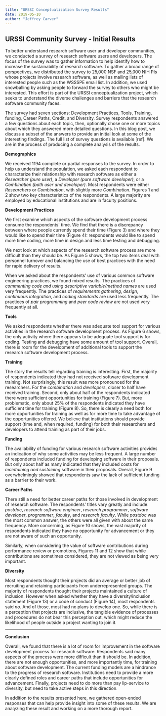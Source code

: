 ```yaml
---
title: "URSSI Conceptualization Survey Results"
date: 2019-05-10
author: "Jeffrey Carver"
---
```


## URSSI Community Survey - Initial Results

To better understand research software user and developer communities, we conducted  a survey of research software users and developers. The focus of the survey was to gather information to help identify how to increase the sustainability of research software. To gather a broad range of perspectives, we distributed the survey to 25,000 NSF and 25,000 NIH PIs whose projects involve research software, as well as mailing lists of interested people such as the WSSSPE email list. In addition, we used snowballing by asking people to forward the survey to others who might be interested. This effort is part of the URSSI conceptualization project, which seeks to understand the diverse challenges and barriers that the research software community faces.

The survey had seven sections: Development Practices, Tools, Training, funding, Career Paths, Credit, and Diversity. Survey respondents answered a few questions about each topic, then, optionally chose one or more topics about which they answered more detailed questions. In this blog post, we discuss a subset of the answers to provide an initial look at some of the interesting findings. The full list of survey questions is available [ref]. We are in the process of producing a complete analysis of the results.

**Demographics**

We received 1194 complete or partial responses to the survey. In order to help us understand the population, we asked each respondent to characterize their relationship with research software as either a *Researcher (pure user)*, a *Developer (pure software developer)*, or a *Combination (both user and developer)*. Most respondents were either *Researchers* or *Combination*, with slightly more *Combination*. Figures 1 and 2 show two key characteristics of the respondents. A large majority are employed by educational institutions and are in faculty positions.

**Development Practices**

We first examine which aspects of the software development process consume the respondents' time. We find that there is a discrepancy between where people currently spend their time (Figure 3) and where they would like to spend their time (Figure 4): respondents would like to spend more time coding, more time in design and less time testing and debugging.

We next look at which aspects of the research software process are more difficult than they should be. As Figure 5 shows, the top two items deal with personnel turnover and balancing the use of best practices with the need for rapid delivery of results.

When we asked about the respondents’ use of various common software engineering practices, we found mixed results. The practices of *commenting code and using descriptive variable/method names* are used very frequently. The practices of *requirements gathering*, *design*, *continuous integration*, and *coding standards* are used less frequently. The practices of *pair programming* and *peer code review* are not used very frequently at all.

**Tools**

We asked respondents whether there was adequate tool support for various activities in the research software development process. As Figure 6 shows, the only activity where there appears to be adequate tool support is for coding. Testing and debugging have some amount of tool support. Overall, there is room for the development of additional tools to support the research software development process.

**Training**

The story the results tell regarding training is interesting. First, the majority of respondents indicated they had not received software development training. Not surprisingly, this result was more pronounced for the researchers. For the *combination* and *developers*, closer to half have received training. Second, only about half of the respondents indicated there were sufficient opportunities for training (Figure 7). But, more problematic, only about 25% of the respondents indicated they have sufficient time for training (Figure 8). So, there is clearly a need both for more opportunities for training as well as for more time to take advantage of the opportunities offered. We believe that institutions should provide support (time and, when required, funding) for both their researchers and developers to attend training as part of their jobs.

**Funding**

The availability of funding for various research software activities provides an indication of why some activities may be less frequent. A large number of respondents included funding for developing software in their proposals. But only about half as many indicated that they included costs for *maintaining and sustaining* software in their proposals. Overall, Figure 9 overwhelmingly showed that respondents saw the lack of sufficient funding as a barrier to their work.

**Career Paths**

There still a need for better career paths for those involved in development of research software. The respondents' titles vary greatly and include: *postdoc*, *research software engineer*, *research programmer*, *software developer*, *programmer*, *faculty*, and *research faculty*. While *postdoc* was the most common answer, the others were all given with about the same frequency. More concerning, as Figure 10 shows, the vast majority of respondents indicated they have no opportunity for advancement or they are not aware of such an opportunity.

Similarly, when considering the value of software contributions during performance review or promotions, Figures 11 and 12 show that while contributions are sometimes considered, they are not viewed as being very important.

**Diversity**

Most respondents thought their projects did an average or better job of recruiting and retaining participants from underrepresented groups. The majority of respondents thought their projects maintained a culture of inclusion. However when asked whether they have a diversity/inclusion statement (Figure 13) or a code of conduct (Figure 14), most respondents said *no*. And of those, most had no plans to develop one. So, while there is a perception that projects are inclusive, the tangible evidence of processes and procedures do not bear this perception out, which might reduce the likelihood of people outside a project wanting to join it.

---

**Conclusion**

Overall, we found that there is a lot of room for improvement in the software development process for research software. Respondents said many aspects of the process were more difficult than it should be. In addition, there are not enough opportunities, and more importantly time, for training about software development. The current funding models are a hindrance to the progress of research software. Institutions need to provide a more clearly defined roles and career paths that include opportunities for advancement. Finally, projects need to do more than pay lip-service to diversity, but need to take active steps in this direction.

In addition to the results presented here, we gathered open-ended responses that can help provide insight into some of these results. We are analyzing these result and working on a more thorough report.
